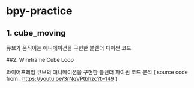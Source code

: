 # bpy-practice

## 1. cube_moving

큐브가 움직이는 애니메이션을 구현한 블렌더 파이썬 코드

##2. Wireframe Cube Loop

와이어프레임 큐브의 애니메이션을 구현한 블렌더 파이썬 코드 분석
( source code from : https://youtu.be/3rNqVPtbhzc?t=149 )

